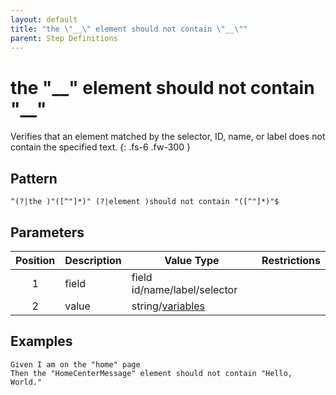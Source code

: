 ```yaml
---
layout: default
title: "the \"__\" element should not contain \"__\""
parent: Step Definitions
---
```


# the "\_\_" element should not contain "\_\_"

Verifies that an element matched by the selector, ID, name, or label does not contain the specified text.
{: .fs-6 .fw-300 }

## Pattern

```
^(?|the )"([^"]*)" (?|element )should not contain "([^"]*)"$
```

## Parameters

| Position | Description | Value Type                            | Restrictions |
| :------: | ----------- | ------------------------------------- | ------------ |
|    1     | field       | field id/name/label/selector          |              |
|    2     | value       | string/[variables](../variables.html) |              |

## Examples

```gherkin
Given I am on the "home" page
Then the "HomeCenterMessage" element should not contain "Hello, World."
```